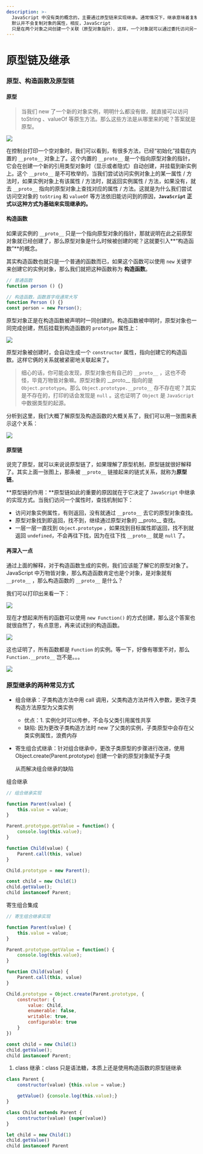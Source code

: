 ```yaml
---
description: >-
  JavaScript 中没有类的概念的，主要通过原型链来实现继承。通常情况下，继承意味着复制操作，然而 JavaScript
  默认并不会复制对象的属性，相反，JavaScript
  只是在两个对象之间创建一个关联（原型对象指针），这样，一个对象就可以通过委托访问另一个对象的属性和函数，所以与其叫继承，委托的说法反而更准确些。
---
```


# 原型链及继承

### 原型、构造函数及原型链

#### 原型

> 当我们 new 了一个新的对象实例，明明什么都没有做，就直接可以访问 toString 、valueOf 等原生方法。那么这些方法是从哪里来的呢？答案就是原型。

![](../.gitbook/assets/__proto__.jpg)

在控制台打印一个空对象时，我们可以看到，有很多方法，已经“初始化”挂载在内置的 `__proto__` 对象上了。这个内置的 `__proto__` 是一个指向原型对象的指针，它会在创建一个新的引用类型对象时（显示或者隐式）自动创建，并挂载到新实例上。这个 `__proto__` 是不可枚举的，当我们尝试访问实例对象上的某一属性 / 方法时，如果实例对象上有该属性 / 方法时，就返回实例属性 / 方法，如果没有，就去 `__proto__` 指向的原型对象上查找对应的属性 / 方法。这就是为什么我们尝试访问空对象的 `toString` 和 `valueOf` 等方法依旧能访问到的原因，**`JavaScript` 正式以这种方式为基础来实现继承的。**

#### 构造函数

如果说实例的 `__proto__` 只是一个指向原型对象的指针，那就说明在此之前原型对象就已经创建了，那么原型对象是什么时候被创建的呢？这就要引入**“构造函数”**的概念。

其实构造函数也就只是一个普通的函数而已，如果这个函数可以使用 `new` 关键字来创建它的实例对象，那么我们就把这种函数称为 **构造函数**。

```javascript
// 普通函数
function person () {}

// 构造函数，函数首字母通常大写
function Person () {}
const person = new Person();
```

原型对象正是在构造函数被声明时一同创建的。构造函数被申明时，原型对象也一同完成创建，然后挂载到构造函数的 `prototype` 属性上：

![](../.gitbook/assets/constructorandprototype%20%281%29.jpg)

原型对象被创建时，会自动生成一个 `constructor` 属性，指向创建它的构造函数。这样它俩的关系就被紧密地关联起来了。

> 细心的话，你可能会发现，原型对象也有自己的 `__proto__` ，这也不奇怪，毕竟万物皆对象嘛。原型对象的 \_\_proto\_\_ 指向的是 `Object.prototype`。那么 `Object.prototype.__proto__` 存不存在呢？其实是不存在的，打印的话会发现是 `null` 。这也证明了 `Object` 是 `JavaScript` 中数据类型的起源。

分析到这里，我们大概了解原型及构造函数的大概关系了，我们可以用一张图来表示这个关系：

![](../.gitbook/assets/prototypechain.png)

#### 原型链

说完了原型，就可以来说说原型链了，如果理解了原型机制，原型链就很好解释了。其实上面一张图上，那条被 `__proto__` 链接起来的链式关系，就称为**原型链**。

**原型链的作用：**原型链如此的重要的原因就在于它决定了 `JavaScript` 中继承的实现方式。当我们访问一个属性时，查找机制如下：

* 访问对象实例属性，有则返回，没有就通过 `__proto__` 去它的原型对象查找。
* 原型对象找到即返回，找不到，继续通过原型对象的 \_\_proto\_\_ 查找。
* 一层一层一直找到 `Object.prototype` ，如果找到目标属性即返回，找不到就返回 `undefined`，不会再往下找，因为在往下找 `__proto__` 就是 `null` 了。

#### 再深入一点

通过上面的解释，对于构造函数生成的实例，我们应该能了解它的原型对象了。JavaScript 中万物皆对象，那么构造函数肯定也是个对象，是对象就有 `__proto__` ，那么构造函数的 `__proto__` 是什么？

我们可以打印出来看一下：

![](../.gitbook/assets/image%20%281%29.png)

现在才想起来所有的函数可以使用 `new Function()` 的方式创建，那么这个答案也就很自然了，有点意思，再来试试别的构造函数。

![](../.gitbook/assets/constructorand__proto__.jpg)

这也证明了，所有函数都是 `Function` 的实例。等一下，好像有哪里不对，那么 `Function.__proto__` 岂不是。。。

![](../.gitbook/assets/kedakeda.jpg)

### 原型继承的两种常见方式

* 组合继承：子类构造方法中用 call 调用，父类构造方法并传入参数，更改子类构造方法原型为父类实例
  * 优点：1. 实例化时可以传参，不会与父类引用属性共享
  * 缺陷: 因为更改子类构造方法时 new 了父类的实例，子类原型中会存在父类实例属性，浪费内存
* 寄生组合式继承：针对组合继承中，更改子类原型的步骤进行改进，使用 Object.create\(Parent.prototype\) 创建一个新的原型对象赋予子类

    从而解决组合继承的缺陷

组合继承

```javascript
// 组合继承实现

function Parent(value) {
    this.value = value;
}

Parent.prototype.getValue = function() {
    console.log(this.value);
}

function Child(value) {
    Parent.call(this, value)
}

Child.prototype = new Parent();

const child = new Child(1)
child.getValue();
child instanceof Parent;
```

寄生组合集成

```javascript
// 寄生组合继承实现

function Parent(value) {
    this.value = value;
}

Parent.prototype.getValue = function() {
    console.log(this.value);
}

function Child(value) {
    Parent.call(this, value)
}

Child.prototype = Object.create(Parent.prototype, {
    constructor: {
        value: Child,
        enumerable: false,
        writable: true,
        configurable: true
    }
})

const child = new Child(1)
child.getValue();
child instanceof Parent;
```

1. class 继承：class 只是语法糖，本质上还是使用构造函数的原型链继承

```javascript
class Parent {
    constructor(value) {this.value = value;}

    getValue() {console.log(this.value);}
}

class Child extends Parent {
    constructor(value) {super(value)}
}

let child = new Child(1)
child.getValue()
child instanceof Parent
```

